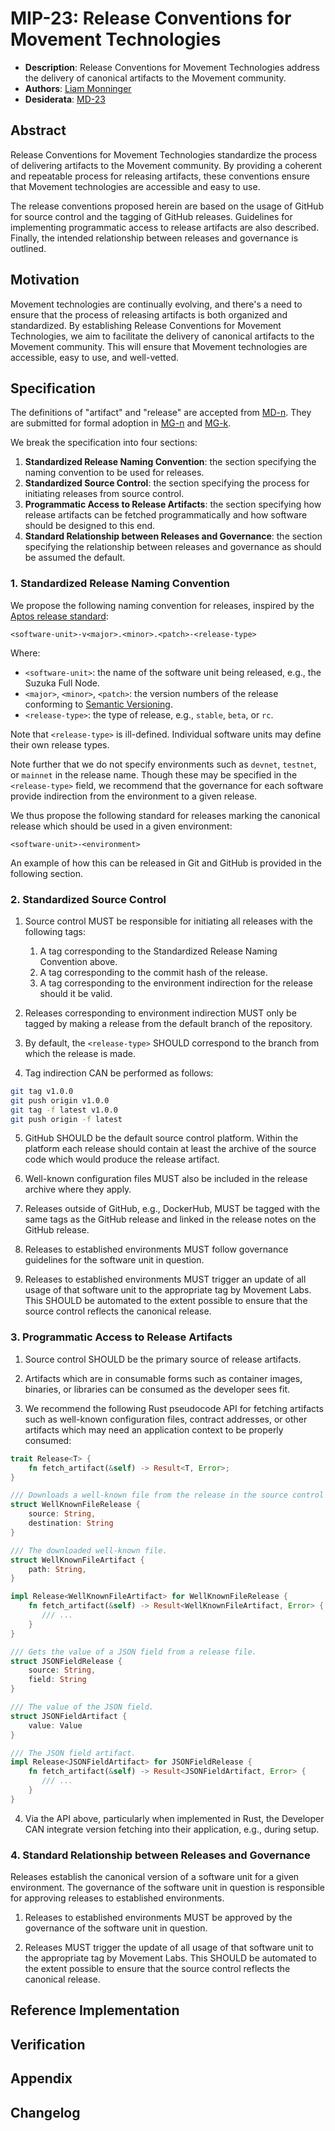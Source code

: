 # MIP-23: Release Conventions for Movement Technologies

- **Description**: Release Conventions for Movement Technologies address the delivery of canonical artifacts to the Movement community.
- **Authors**: [Liam Monninger](mailto:liam@movementlabs.xyz)
- **Desiderata**: [MD-23](../../MD/md-23)

## Abstract

Release Conventions for Movement Technologies standardize the process of delivering artifacts to the Movement community. By providing a coherent and repeatable process for releasing artifacts, these conventions ensure that Movement technologies are accessible and easy to use.

The release conventions proposed herein are based on the usage of GitHub for source control and the tagging of GitHub releases. Guidelines for implementing programmatic access to release artifacts are also described. Finally, the intended relationship between releases and governance is outlined.

## Motivation

Movement technologies are continually evolving, and there's a need to ensure that the process of releasing artifacts is both organized and standardized. By establishing Release Conventions for Movement Technologies, we aim to facilitate the delivery of canonical artifacts to the Movement community. This will ensure that Movement technologies are accessible, easy to use, and well-vetted.

## Specification

The definitions of "artifact" and "release" are accepted from [MD-n](../../MD/md-23).
They are submitted for formal adoption in [MG-n](../MG/mg-n) and [MG-k](../MG/mg-k).

We break the specification into four sections:

1. **Standardized Release Naming Convention**: the section specifying the naming convention to be used for releases.
2. **Standardized Source Control**: the section specifying the process for initiating releases from source control.
3. **Programmatic Access to Release Artifacts**: the section specifying how release artifacts can be fetched programmatically and how software should be designed to this end.
4. **Standard Relationship between Releases and Governance**: the section specifying the relationship between releases and governance as should be assumed the default.

### 1. Standardized Release Naming Convention

We propose the following naming convention for releases, inspired by the [Aptos release standard](https://github.com/aptos-labs/aptos-core/blob/main/RELEASE.md):

```
<software-unit>-v<major>.<minor>.<patch>-<release-type>
```

Where:

- `<software-unit>`: the name of the software unit being released, e.g., the Suzuka Full Node. 
- `<major>`, `<minor>`, `<patch>`: the version numbers of the release conforming to [Semantic Versioning](https://semver.org/).
- `<release-type>`: the type of release, e.g., `stable`, `beta`, or `rc`.

Note that `<release-type>` is ill-defined. Individual software units may define their own release types.

Note further that we do not specify environments such as `devnet`, `testnet`, or `mainnet` in the release name. Though these may be specified in the `<release-type>` field, we recommend that the governance for each software provide indirection from the environment to a given release.

We thus propose the following standard for releases marking the canonical release which should be used in a given environment:

```
<software-unit>-<environment>
```

An example of how this can be released in Git and GitHub is provided in the following section.

### 2. Standardized Source Control

1. Source control MUST be responsible for initiating all releases with the following tags:
    1. A tag corresponding to the Standardized Release Naming Convention above.
    2. A tag corresponding to the commit hash of the release.
    3. A tag corresponding to the environment indirection for the release should it be valid.

2. Releases corresponding to environment indirection MUST only be tagged by making a release from the default branch of the repository.

3. By default, the `<release-type>` SHOULD correspond to the branch from which the release is made.

4. Tag indirection CAN be performed as follows:

```bash
git tag v1.0.0
git push origin v1.0.0
git tag -f latest v1.0.0 
git push origin -f latest 
```

5. GitHub SHOULD be the default source control platform. Within the platform each release should contain at least the archive of the source code which would produce the release artifact.

6. Well-known configuration files MUST also be included in the release archive where they apply.

7. Releases outside of GitHub, e.g., DockerHub, MUST be tagged with the same tags as the GitHub release and linked in the release notes on the GitHub release.

8. Releases to established environments MUST follow governance guidelines for the software unit in question.

9. Releases to established environments MUST trigger an update of all usage of that software unit to the appropriate tag by Movement Labs. This SHOULD be automated to the extent possible to ensure that the source control reflects the canonical release.

### 3. Programmatic Access to Release Artifacts

1. Source control SHOULD be the primary source of release artifacts. 

2. Artifacts which are in consumable forms such as container images, binaries, or libraries can be consumed as the developer sees fit.

3. We recommend the following Rust pseudocode API for fetching artifacts such as well-known configuration files, contract addresses, or other artifacts which may need an application context to be properly consumed:

```rust
trait Release<T> {
    fn fetch_artifact(&self) -> Result<T, Error>;
}

/// Downloads a well-known file from the release in the source control platform.
struct WellKnownFileRelease {
    source: String,
    destination: String
}

/// The downloaded well-known file.
struct WellKnownFileArtifact {
    path: String,
}

impl Release<WellKnownFileArtifact> for WellKnownFileRelease {
    fn fetch_artifact(&self) -> Result<WellKnownFileArtifact, Error> {
       /// ...
    }
}

/// Gets the value of a JSON field from a release file.
struct JSONFieldRelease {
    source: String,
    field: String
}

/// The value of the JSON field.
struct JSONFieldArtifact {
    value: Value
}

/// The JSON field artifact.
impl Release<JSONFieldArtifact> for JSONFieldRelease {
    fn fetch_artifact(&self) -> Result<JSONFieldArtifact, Error> {
       /// ...
    }
}
```

4. Via the API above, particularly when implemented in Rust, the Developer CAN integrate version fetching into their application, e.g., during setup.

### 4. Standard Relationship between Releases and Governance

Releases establish the canonical version of a software unit for a given environment. The governance of the software unit in question is responsible for approving releases to established environments.

1. Releases to established environments MUST be approved by the governance of the software unit in question.

2. Releases MUST trigger the update of all usage of that software unit to the appropriate tag by Movement Labs. This SHOULD be automated to the extent possible to ensure that the source control reflects the canonical release.

## Reference Implementation

## Verification

## Appendix

## Changelog

